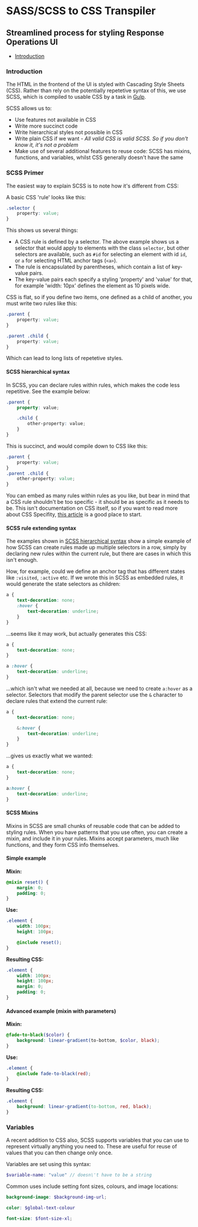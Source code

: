 # SASS/SCSS to CSS Transpiler                               <!-- omit in toc -->
## Streamlined process for styling Response Operations UI   <!-- omit in toc -->

- [Introduction](#Introduction)

### Introduction
The HTML in the frontend of the UI is styled with Cascading Style Sheets (CSS).  Rather than rely on the potentially repetetive syntax of this, we use SCSS, which is compiled to usable CSS by a task in [Gulp](Gulp.md).

SCSS allows us to:

* Use features not available in CSS
* Write more succinct code
* Write hierarchical styles not possible in CSS
* Write plain CSS if we want - _All valid CSS is valid SCSS. So if you don't know it, it's not a problem_
* Make use of several additional features to reuse code: SCSS has mixins, functions, and variables, whilst CSS generally doesn't have the same

### SCSS Primer
The easiest way to explain SCSS is to note how it's different from CSS:

A basic CSS 'rule' looks like this:

```CSS
.selector {
    property: value;
}
```

This shows us several things:

* A CSS rule is defined by a selector.  The above example shows us a selector that would apply to elements with the class `selector`, but other selectors are available, such as `#id` for selecting an element with id `id`, or `a` for selecting HTML anchor tags (`<a>`).
* The rule is encapsulated by parentheses, which contain a list of key-value pairs.
* The key-value pairs each specify a styling 'property' and 'value' for that, for example 'width: 10px' defines the element as 10 pixels wide.

CSS is flat, so if you define two items, one defined as a child of another, you must write two rules like this:

```CSS
.parent {
    property: value;
}

.parent .child {
    property: value;
}
```

Which can lead to long lists of repetetive styles.

#### SCSS hierarchical syntax
In SCSS, you can declare rules within rules, which makes the code less repetitive.  See the example below:

```scss
.parent {
    property: value;

    .child {
        other-property: value;
    }
}
```

This is succinct, and would compile down to CSS like this:

```css
.parent {
    property: value;
}
.parent .child {
    other-property: value;
}
```

You can embed as many rules within rules as you like, but bear in mind that a CSS rule shouldn't be too specific - it should be as specific as it needs to be.  This isn't documentation on CSS itself, so if you want to read more about CSS Specifity, [this article](https://css-tricks.com/specifics-on-css-specificity/) is a good place to start.

#### SCSS rule extending syntax
The examples shown in [SCSS hierarchical syntax](#SCSS-hierarchical-syntax) show a simple example of how SCSS can create rules made up multiple selectors in a row, simply by declaring new rules within the current rule, but there are cases in which this isn't enough.

How, for example, could we define an anchor tag that has different states like `:visited`, `:active` etc.  If we wrote this in SCSS as embedded rules, it would generate the state selectors as children:

```scss
a {
    text-decoration: none;
    :hover {
        text-decoration: underline;
    }
}
```

...seems like it may work, but actually generates this CSS:

```css
a {
    text-decoration: none;
}

a :hover {
    text-decoration: underline;
}
```

...which isn't what we needed at all, because we need to create `a:hover` as a selector.  Selectors that modify the parent selector use the `&` character to declare rules that extend the current rule:

```scss
a {
    text-decoration: none;

    &:hover {
        text-decoration: underline;
    }
}
```
...gives us exactly what we wanted:

```css
a {
    text-decoration: none;
}

a:hover {
    text-decoration: underline;
}
```

#### SCSS Mixins
Mixins in SCSS are small chunks of reusable code that can be added to styling rules.  When you have patterns that you use often, you can create a mixin, and include it in your rules.  Mixins accept parameters, much like functions, and they form CSS info themselves.

#### Simple example

**Mixin:**
```scss
@mixin reset() {
    margin: 0;
    padding: 0;
}
```

**Use:**
```scss
.element {
    width: 100px;
    height: 100px;

    @include reset();
}
```

**Resulting CSS:**
```css
.element {
    width: 100px;
    height: 100px;
    margin: 0;
    padding: 0;
}
```

#### Advanced example (mixin with parameters)

**Mixin:**
```scss
@fade-to-black($color) {
    background: linear-gradient(to-bottom, $color, black);
}
```

**Use:**
```scss
.element {
    @include fade-to-black(red);
}
```

**Resulting CSS:**
```css
.element {
    background: linear-gradient(to-bottom, red, black);
}
```

### Variables
A recent addition to CSS also, SCSS supports variables that you can use to represent virtually anything you need to.  These are useful for reuse of values that you can then change only once.

Variables are set using this syntax:
```scss
$variable-name: "value" // doesn\'t have to be a string
```

Common uses include setting font sizes, colours, and image locations:

```scss
background-image: $background-img-url;
```

```scss
color: $global-text-colour
```

```scss
font-size: $font-size-xl;
```